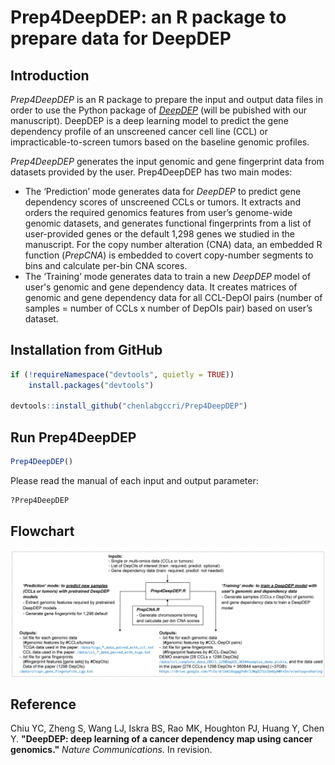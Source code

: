 # Prep4DeepDEP: an R package to prepare data for DeepDEP

## Introduction

*Prep4DeepDEP* is an R package to prepare the input and output data files in order to use the Python package of [*DeepDEP*](https://codeocean.com/capsule/3348251/tree/v1) (will be pubished with our manuscript). DeepDEP is a deep learning model to predict the gene dependency profile of an unscreened cancer cell line (CCL) or impracticable-to-screen tumors based on the baseline genomic profiles.

*Prep4DeepDEP* generates the input genomic and gene fingerprint data from datasets provided by the user. Prep4DeepDEP has two main modes:
- The ‘Prediction’ mode generates data for *DeepDEP* to predict gene dependency scores of unscreened CCLs or tumors. It extracts and orders the required genomics features from user’s genome-wide genomic datasets, and generates functional fingerprints from a list of user-provided genes or the default 1,298 genes we studied in the manuscript. For the copy number alteration (CNA) data, an embedded R function (*PrepCNA*) is embedded to covert copy-number segments to bins and calculate per-bin CNA scores.
- The ‘Training’ mode generates data to train a new *DeepDEP* model of user's genomic and gene dependency data. It creates matrices of genomic and gene dependency data for all CCL-DepOI pairs (number of samples = number of CCLs x number of DepOIs pair) based on user’s dataset.

## Installation from GitHub ##
```R
if (!requireNamespace("devtools", quietly = TRUE))
    install.packages("devtools")

devtools::install_github("chenlabgccri/Prep4DeepDEP")
```
## Run Prep4DeepDEP ##
```R
Prep4DeepDEP()
```
Please read the manual of each input and output parameter:
```R
?Prep4DeepDEP
```

## Flowchart
<img align="center" src="./sketch/Prep4DeepDEP.png?raw=true">

## Reference
Chiu YC, Zheng S, Wang LJ, Iskra BS, Rao MK, Houghton PJ, Huang Y, Chen Y.
**"DeepDEP: deep learning of a cancer dependency map using cancer genomics."**
*Nature Communications.* In revision.
